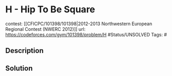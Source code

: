 # H - Hip To Be Square

contest: [[CFICPC/101398/101398|2012-2013 Northwestern European Regional Contest (NWERC 2012)]]
url: https://codeforces.com/gym/101398/problem/H
#Status/UNSOLVED
Tags: #

## Description

## Solution

